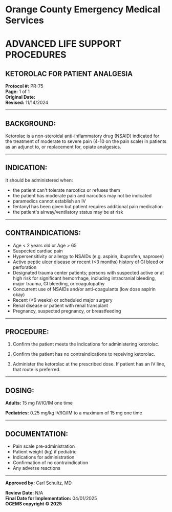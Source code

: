 # Orange County Emergency Medical Services
# ADVANCED LIFE SUPPORT PROCEDURES
## KETOROLAC FOR PATIENT ANALGESIA

**Protocol #:** PR-75  
**Page:** 1 of 1  
**Original Date:**  
**Revised:** 11/14/2024

---

## BACKGROUND:

Ketorolac is a non-steroidal anti-inflammatory drug (NSAID) indicated for the treatment of moderate to severe pain (4-10 on the pain scale) in patients as an adjunct to, or replacement for, opiate analgesics.

---

## INDICATION:

It should be administered when:

- the patient can't tolerate narcotics or refuses them
- the patient has moderate pain and narcotics may not be indicated
- paramedics cannot establish an IV
- fentanyl has been given but patient requires additional pain medication
- the patient's airway/ventilatory status may be at risk

---

## CONTRAINDICATIONS:

- Age < 2 years old or Age > 65
- Suspected cardiac pain
- Hypersensitivity or allergy to NSAIDs (e.g. aspirin, ibuprofen, naproxen)
- Active peptic ulcer disease or recent (<3 months) history of GI bleed or perforation
- Designated trauma center patients; persons with suspected active or at high risk for significant hemorrhage, including intracranial bleeding, major trauma, GI bleeding, or coagulopathy
- Concurrent use of NSAIDs and/or anti-coagulants (low dose aspirin okay)
- Recent (<6 weeks) or scheduled major surgery
- Renal disease or patient with renal transplant
- Pregnancy, suspected pregnancy, or breastfeeding

---

## PROCEDURE:

1. Confirm the patient meets the indications for administering ketorolac.

2. Confirm the patient has no contraindications to receiving ketorolac.

3. Administer the ketorolac at the prescribed dose. If patient has an IV line, that route is preferred.

---

## DOSING:

**Adults:** 15 mg IV/IO/IM one time

**Pediatrics:** 0.25 mg/kg IV/IO/IM to a maximum of 15 mg one time

---

## DOCUMENTATION:

- Pain scale pre-administration
- Patient weight (kg) if pediatric
- Indications for administration
- Confirmation of no contraindication
- Any adverse reactions

---

**Approved by:** Carl Schultz, MD

**Review Date:** N/A  
**Final Date for Implementation:** 04/01/2025  
**OCEMS copyright © 2025**

